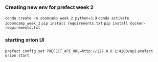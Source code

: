 ### Creating new env for prefect week 2
`conda create -n zoomcamp_week_2 python=3.9`
`conda activate zooomcamp_week_2` 
`pip install requirements.txt`
`pip install docker-requirements.txt`

### starting orion UI
`prefect config set PREFECT_API_URL=http://127.0.0.1:4200/api`
`prefect orion start`